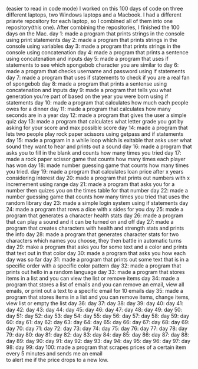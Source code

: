 (easier to read in code mode)
I worked on this 100 days of code on three different laptops, two Windows laptops and a Macbook.
I had a different priavte repository for each laptop, so I combined all of them into one repository(this one).
After combining the repositories, I finished the 100 days on the Mac.
day 1: made a program that prints strings in the console using print statements
day 2: made a program that prints strings in the console using variables
day 3: made a program that prints strings in the console using concatenation
day 4: made a program that prints a sentence using concatenation and inputs
day 5: made a program that uses if statements to see which spongebob character you are similar to
day 6: made a program that checks username and password using if statements
day 7: made a program that uses if statements to check if you are a real fan of spongebob
day 8: made a program that prints a sentense using concatenation and inputs
day 9: made a program that tells you what generation you're part of based on the year you
       were born using if statements
day 10: made a program that calculates how much each people owes for a dinner
day 11: made a program that calculates how many seconds are in a year
day 12: made a program that gives the user a simple quiz
day 13: made a program that calculates what letter grade you got by asking for your score and max
        possible score
day 14: made a program that lets two people play rock paper scissors using getpass and if statements
day 15: made a program in a while loop which is exitable that asks user what sound they want to hear
        and prints out a sound
day 16: made a program that asks you to fill in the blank and counts how many times you tried
day 17: made a rock paper scissor game that counts how many times each player has won
day 18: made number guessing game that counts how many times you tried.
day 19: made a program that calculates loan price after x years considering interest 
day 20: made a program that prints out numbers with x incremement using range 
day 21: made a program that asks you for a number then quizes you on the times table for that number
day 22: made a number guessing game that counts how many times you tried that uses the random library
day 23: made a simple login system using if statements
day 24: made a program that rows a dice with x sides for you
day 25: made a program that generates a character health stats
day 26: made a program that can play a sound and it can be turned on and off
day 27: made a program that creates characters with health and strength stats and prints the info
day 28: made a program that generates character stats for two characters which names you choose, they then battle in automatic turns
day 29: make a program that asks you for some text and a color and prints that text out in that color
day 30: made a program that asks you how each day was so far
day 31: made a program that prints out some text that is in a specific order with a specific color 
        pattern
day 32: made a program that prints out hello in a random language
day 33: made a program that stores items in a list and you can view the list or remove items
day 34: made a program that stores a list of emails and you can remove an email, view all emails, or
        print out a text to a specific email for 10 emails
day 35: made a program that stores items in a list and you can remove items, change items, view list
        or empty the list
day 36: 
day 37: 
day 38:
day 39:
day 40: 
day 41:
day 42:
day 43: 
day 44:
day 45:
day 46:
day 47: 
day 48:
day 49:
day 50: 
day 51:
day 52:
day 53: 
day 54:
day 55:
day 56:
day 57: 
day 58:
day 59:
day 60: 
day 61:
day 62:
day 63: 
day 64:
day 65:
day 66:
day 67: 
day 68:
day 69:
day 70: 
day 71:
day 72:
day 73: 
day 74:
day 75:
day 76:
day 77: 
day 78:
day 79:
day 80: 
day 81:
day 82:
day 83: 
day 84:
day 85:
day 86:
day 87: 
day 88:
day 89:
day 90: 
day 91:
day 92:
day 93: 
day 94:
day 95:
day 96:
day 97: 
day 98:
day 99:
day 100: made a program that scrapes prices of a certain item every 5 minutes and sends me an email  
         to alert me if the price drops to a new low.


